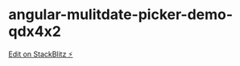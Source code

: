 # angular-mulitdate-picker-demo-qdx4x2

[Edit on StackBlitz ⚡️](https://stackblitz.com/edit/angular-mulitdate-picker-demo-qdx4x2)